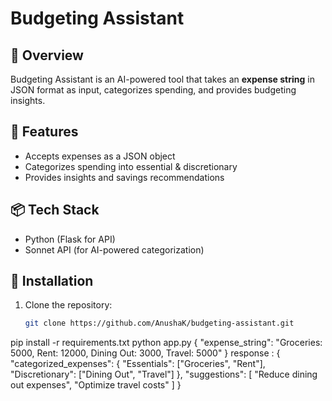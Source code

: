 # Budgeting Assistant

## 📌 Overview
Budgeting Assistant is an AI-powered tool that takes an **expense string** in JSON format as input, categorizes spending, and provides budgeting insights. 

## 🚀 Features
- Accepts expenses as a JSON object
- Categorizes spending into essential & discretionary
- Provides insights and savings recommendations

## 📦 Tech Stack
- Python (Flask for API)
- Sonnet API (for AI-powered categorization)

## 🔧 Installation
1. Clone the repository:
   ```bash
   git clone https://github.com/AnushaK/budgeting-assistant.git
pip install -r requirements.txt
python app.py
{
  "expense_string": "Groceries: 5000, Rent: 12000, Dining Out: 3000, Travel: 5000"
}
response : 
{
  "categorized_expenses": {
    "Essentials": ["Groceries", "Rent"],
    "Discretionary": ["Dining Out", "Travel"]
  },
  "suggestions": [
    "Reduce dining out expenses",
    "Optimize travel costs"
  ]
}


